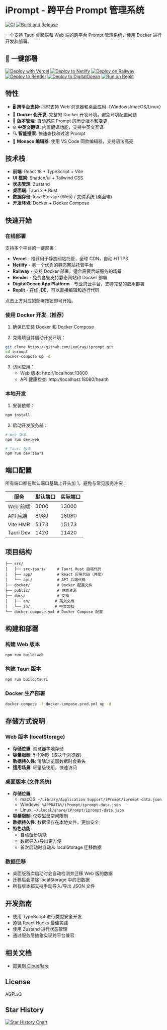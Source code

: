 # iPrompt - 跨平台 Prompt 管理系统

[![CI](https://github.com/LeoGray/iprompt/actions/workflows/ci.yml/badge.svg)](https://github.com/LeoGray/iprompt/actions/workflows/ci.yml)
[![Build and Release](https://github.com/LeoGray/iprompt/actions/workflows/build.yml/badge.svg)](https://github.com/LeoGray/iprompt/actions/workflows/build.yml)

一个支持 Tauri 桌面端和 Web 端的跨平台 Prompt 管理系统，使用 Docker 进行开发和部署。

## 🚀 一键部署

[![Deploy with Vercel](https://vercel.com/button)](https://vercel.com/new/clone?repository-url=https%3A%2F%2Fgithub.com%2FLeoGray%2FiPrompt&project-name=iprompt&repository-name=iprompt&demo-title=iPrompt&demo-description=A%20cross-platform%20prompt%20management%20system&demo-url=https%3A%2F%2Fiprompt.vercel.app)
[![Deploy to Netlify](https://www.netlify.com/img/deploy/button.svg)](https://app.netlify.com/start/deploy?repository=https://github.com/LeoGray/iPrompt)
[![Deploy on Railway](https://railway.app/button.svg)](https://railway.app/template/deploy?template=https%3A%2F%2Fgithub.com%2FLeoGray%2FiPrompt&envs=NODE_ENV&NODE_ENVDesc=Production%20environment&NODE_ENVDefault=production)
[![Deploy to Render](https://render.com/images/deploy-to-render-button.svg)](https://render.com/deploy?repo=https://github.com/LeoGray/iPrompt)
[![Deploy to DigitalOcean](https://www.deploytodo.com/do-btn-blue.svg)](https://cloud.digitalocean.com/apps/new?repo=https://github.com/LeoGray/iPrompt/tree/main)
[![Run on Replit](https://replit.com/badge/github/LeoGray/iPrompt)](https://replit.com/new/github/LeoGray/iPrompt)

## 特性

- 🖥️ **跨平台支持**: 同时支持 Web 浏览器和桌面应用（Windows/macOS/Linux）
- 🐳 **Docker 化开发**: 完整的 Docker 开发环境，避免环境配置问题
- 🔄 **版本管理**: 自动追踪 Prompt 的历史版本和变更
- 🌐 **中英文翻译**: 内置翻译功能，支持中英文互译
- 🔍 **智能搜索**: 快速查找和过滤 Prompt
- 📝 **Monaco 编辑器**: 使用 VS Code 同款编辑器，支持语法高亮

## 技术栈

- **前端**: React 18 + TypeScript + Vite
- **UI 框架**: Shadcn/ui + Tailwind CSS
- **状态管理**: Zustand
- **桌面端**: Tauri 2 + Rust
- **数据存储**: localStorage (Web) / 文件系统 (桌面端)
- **开发环境**: Docker + Docker Compose

## 快速开始

### 在线部署

支持多个平台的一键部署：

- **Vercel** - 推荐用于静态网站托管，全球 CDN，自动 HTTPS
- **Netlify** - 另一个优秀的静态网站托管平台
- **Railway** - 支持 Docker 部署，适合需要后端服务的场景
- **Render** - 免费套餐支持静态网站和 Docker 部署
- **DigitalOcean App Platform** - 专业的云平台，支持完整的应用部署
- **Replit** - 在线 IDE，可以直接编辑和运行代码

点击上方对应的部署按钮即可开始。

### 使用 Docker 开发（推荐）

1. 确保已安装 Docker 和 Docker Compose

2. 克隆项目并启动开发环境：
```bash
git clone https://github.com/LeoGray/iprompt.git
cd iprompt
docker-compose up -d
```

3. 访问应用：
   - Web 版本: http://localhost:13000
   - API 健康检查: http://localhost:18080/health

### 本地开发

1. 安装依赖：
```bash
npm install
```

2. 启动开发服务器：
```bash
# Web 版本
npm run dev:web

# Tauri 版本
npm run dev:tauri
```

## 端口配置

所有端口都在默认端口基础上开头加 1，避免与常见服务冲突：

| 服务 | 默认端口 | 实际端口 |
|------|---------|----------|
| Web 前端 | 3000 | 13000 |
| API 后端 | 8080 | 18080 |
| Vite HMR | 5173 | 15173 |
| Tauri Dev | 1420 | 11420 |

## 项目结构

```
├── src/
│   ├── src-tauri/     # Tauri Rust 后端代码
│   ├── app/           # React 应用代码（共享）
│   └── api/           # API 后端代码
├── docker/            # Docker 配置文件
├── public/            # 静态资源
├── docs/              # 文档
│   ├── en/           # 英文文档
│   └── zh/           # 中文文档
└── docker-compose.yml # Docker Compose 配置
```

## 构建和部署

### 构建 Web 版本
```bash
npm run build:web
```

### 构建 Tauri 版本
```bash
npm run build:tauri
```

### Docker 生产部署
```bash
docker-compose -f docker-compose.prod.yml up -d
```

## 存储方式说明

### Web 版本 (localStorage)
- **存储位置**: 浏览器本地存储
- **容量限制**: 5-10MB（取决于浏览器）
- **数据持久性**: 清除浏览器数据时会丢失
- **适用场景**: 轻量级使用，快速访问

### 桌面版本 (文件系统)
- **存储位置**: 
  - macOS: `~/Library/Application Support/iPrompt/iprompt-data.json`
  - Windows: `%APPDATA%/iPrompt/iprompt-data.json`
  - Linux: `~/.local/share/iPrompt/iprompt-data.json`
- **容量限制**: 仅受磁盘空间限制
- **数据持久性**: 数据保存在本地文件，更加安全
- **特色功能**:
  - 自动备份功能
  - 数据导入/导出更方便
  - 首次启动时自动从 localStorage 迁移数据

### 数据迁移
- 桌面版首次启动时会自动检测并迁移 Web 版的数据
- 迁移后会清除 localStorage 中的旧数据
- 所有版本都支持手动导入/导出 JSON 文件

## 开发指南

- 使用 TypeScript 进行类型安全开发
- 遵循 React Hooks 最佳实践
- 使用 Zustand 进行状态管理
- 通过服务层抽象实现跨平台兼容

## 相关文档

- [部署到 Cloudflare](cloudflare-deployment.md)

## License

AGPLv3

## Star History

<a href="https://www.star-history.com/#LeoGray/iPrompt&Date">
 <picture>
   <source media="(prefers-color-scheme: dark)" srcset="https://api.star-history.com/svg?repos=LeoGray/iPrompt&type=Date&theme=dark" />
   <source media="(prefers-color-scheme: light)" srcset="https://api.star-history.com/svg?repos=LeoGray/iPrompt&type=Date" />
   <img alt="Star History Chart" src="https://api.star-history.com/svg?repos=LeoGray/iPrompt&type=Date" />
 </picture>
</a>